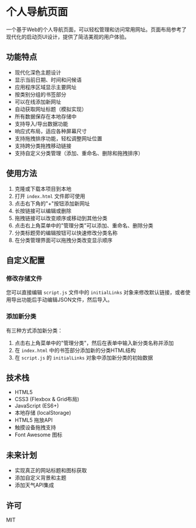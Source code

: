 # 个人导航页面

一个基于Web的个人导航页面，可以轻松管理和访问常用网址。页面布局参考了现代化的启动页UI设计，提供了简洁美观的用户体验。

## 功能特点

- 现代化深色主题设计
- 显示当前日期、时间和问候语
- 应用程序区域显示主要网址
- 按类别分组的书签部分
- 可以在线添加新网址
- 自动获取网址标题（模拟实现）
- 所有数据保存在本地存储中
- 支持导入/导出数据功能
- 响应式布局，适应各种屏幕尺寸
- 支持拖拽排序功能，轻松调整网址位置
- 支持跨分类拖拽移动链接
- 支持自定义分类管理（添加、重命名、删除和拖拽排序）

## 使用方法

1. 克隆或下载本项目到本地
2. 打开 `index.html` 文件即可使用
3. 点击右下角的"+"按钮添加新网址
4. 长按链接可以编辑或删除
5. 拖拽链接可以改变顺序或移动到其他分类
6. 点击右上角菜单中的"管理分类"可以添加、重命名、删除分类
7. 分类标题旁的编辑按钮可以快速修改分类名称
8. 在分类管理界面可以拖拽分类改变显示顺序

## 自定义配置

### 修改存储文件

您可以直接编辑 `script.js` 文件中的 `initialLinks` 对象来修改默认链接，或者使用导出功能后手动编辑JSON文件，然后导入。

### 添加新分类

有三种方式添加新分类：

1. 点击右上角菜单中的"管理分类"，然后在表单中输入新分类名称并添加
2. 在 `index.html` 中的书签部分添加新的分类HTML结构
3. 在 `script.js` 的 `initialLinks` 对象中添加新分类的初始数据

## 技术栈

- HTML5
- CSS3 (Flexbox & Grid布局)
- JavaScript (ES6+)
- 本地存储 (localStorage)
- HTML5 拖放API
- 触摸设备拖拽支持
- Font Awesome 图标

## 未来计划

- 实现真正的网站标题和图标获取
- 添加自定义背景和主题
- 添加天气API集成

## 许可

MIT 